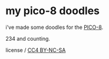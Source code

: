 # my pico-8 doodles

i've made some doodles for the [PICO-8](https://www.lexaloffle.com/pico-8.php).

234 and counting.

license / [CC4 BY-NC-SA](https://creativecommons.org/licenses/by-nc-sa/4.0/)
